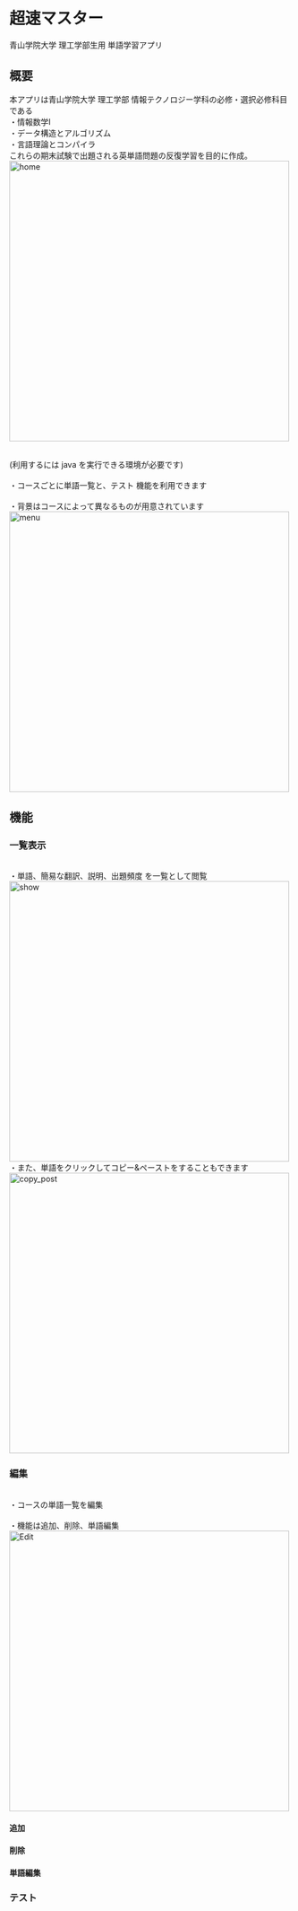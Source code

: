 # 超速マスター
青山学院大学 理工学部生用 単語学習アプリ
## 概要
本アプリは青山学院大学 理工学部 情報テクノロジー学科の必修・選択必修科目である  
・情報数学I  
・データ構造とアルゴリズム  
・言語理論とコンパイラ  
これらの期末試験で出題される英単語問題の反復学習を目的に作成。  
<img width="500" alt="home" src="https://user-images.githubusercontent.com/39941977/88917055-19f14a80-d2a2-11ea-92c0-519d1a1ab321.png">

<br>(利用するには java を実行できる環境が必要です)<br/>
<br>・コースごとに単語一覧と、テスト 機能を利用できます<br/>
<br>・背景はコースによって異なるものが用意されています<br/>
<img width="500" alt="menu" src="https://user-images.githubusercontent.com/39941977/88917295-80766880-d2a2-11ea-91d3-4a2cd3479d4e.png">

## 機能
### 一覧表示
<br>・単語、簡易な翻訳、説明、出題頻度 を一覧として閲覧<br/>
<img width="500" alt="show" src="https://user-images.githubusercontent.com/39941977/88917706-30e46c80-d2a3-11ea-9e2e-f8a0657ca255.png">
<br>・また、単語をクリックしてコピー&ペーストをすることもできます<br/>
<img width="500" alt="copy_post" src="https://user-images.githubusercontent.com/39941977/88918234-1d85d100-d2a4-11ea-958e-1568d92fb60f.png">

### 編集
<br>・コースの単語一覧を編集<br/>
<br>・機能は追加、削除、単語編集<br/>
<img width="500" alt="Edit" src="https://user-images.githubusercontent.com/39941977/88919074-773acb00-d2a5-11ea-9471-76e0bf84a1ea.png">
#### 追加
#### 削除
#### 単語編集

### テスト
